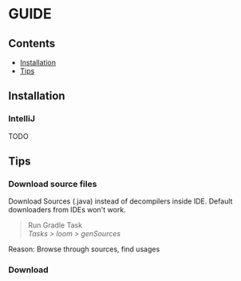 # GUIDE

## Contents

- [Installation](#installation)
- [Tips](#tips)

## Installation

### IntelliJ
TODO


## Tips

### Download source files

Download Sources (.java) instead of decompilers inside IDE. Default downloaders from IDEs won't work.
> Run Gradle Task\
> *Tasks > loom > genSources*

Reason: Browse through sources, find usages

### Download